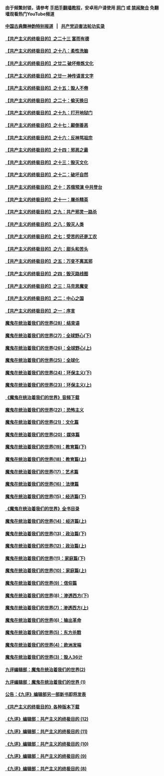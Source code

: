 #### 由于频繁封锁，请参考 [手把手翻墙教程](https://github.com/gfw-breaker/guides/wiki/)，安卓用户请使用 [网门](https://github.com/gfw-breaker/bn-android/blob/master/ogate.md?t=05310936) 或 [禁闻聚合](https://github.com/gfw-breaker/bn-android) 免翻墙观看热门YouTube频道 

#### [中国古典舞神韵特别报道](https://github.com/gfw-breaker/mh-news/blob/master/shenyun.md?t=05310936) &nbsp;&nbsp;|&nbsp;&nbsp; [共产党迫害法轮功实录](https://github.com/gfw-breaker/mh-news/blob/master/README.md?t=05310936)  

#### [【共产主义的终极目的】之二十三 富而有德](../pages/nsc422/n11283598.md?t=05310936) 

#### [【共产主义的终极目的】之十八：柔性洗脑](../pages/nsc422/n11199994.md?t=05310936) 

#### [【共产主义的终极目的】之廿二 破坏修炼文化](../pages/nsc422/n11245728.md?t=05310936) 

#### [【共产主义的终极目的】之廿一 神传语言文字](../pages/nsc422/n11263265.md?t=05310936) 

#### [【共产主义的终极目的】之十五：毁人不倦](../pages/nsc422/n11166792.md?t=05310936) 

#### [【共产主义的终极目的】之二十：偷天换日](../pages/nsc422/n11238846.md?t=05310936) 

#### [【共产主义的终极目的】之十九：打开地狱门](../pages/nsc422/n11206376.md?t=05310936) 

#### [【共产主义的终极目的】之十七：颠倒善恶](../pages/nsc422/n11179782.md?t=05310936) 

#### [【共产主义的终极目的】之十六：反神骂祖宗](../pages/nsc422/n11166798.md?t=05310936) 

#### [【共产主义的终极目的】之十四：邪恶之最](../pages/nsc422/n11150249.md?t=05310936) 

#### [【共产主义的终极目的】之十三：毁灭文化](../pages/nsc422/n11135227.md?t=05310936) 

#### [【共产主义的终极目的】之十二：破坏自然](../pages/nsc422/n11135214.md?t=05310936) 

#### [【共产主义的终极目的】之十：苏俄预演 中共登台](../pages/nsc422/n11118424.md?t=05310936) 

#### [【共产主义的终极目的】之十一：屠杀精英](../pages/nsc422/n11118442.md?t=05310936) 

#### [【共产主义的终极目的】之九：共产邪灵一路杀](../pages/nsc422/n11114139.md?t=05310936) 

#### [【共产主义的终极目的】之八：毁灭人类](../pages/nsc422/n11108503.md?t=05310936) 

#### [【共产主义的终极目的】之七：受苦的还是工农](../pages/nsc422/n11101809.md?t=05310936) 

#### [【共产主义的终极目的】之六：甜头和苦头](../pages/nsc422/n11096971.md?t=05310936) 

#### [【共产主义的终极目的】之五：万变不离其邪](../pages/nsc422/n11091285.md?t=05310936) 

#### [【共产主义的终极目的】之四：毁灭路线图](../pages/nsc422/n11086284.md?t=05310936) 

#### [【共产主义的终极目的】之三：马克思魔变](../pages/nsc422/n11061941.md?t=05310936) 

#### [【共产主义的终极目的】之二：中心之国](../pages/nsc422/n11047728.md?t=05310936) 

#### [【共产主义的终极目的】之一：序言](../pages/nsc422/n11086077.md?t=05310936) 

#### [魔鬼在统治着我们的世界(28)：结束语](../pages/nsc422/n10936246.md?t=05310936) 

#### [魔鬼在统治着我们的世界(27)：全球野心(下)](../pages/nsc422/n10928319.md?t=05310936) 

#### [魔鬼在统治着我们的世界(26)：全球野心(上)](../pages/nsc422/n10900318.md?t=05310936) 

#### [魔鬼在统治着我们的世界(25)：全球化](../pages/nsc422/n10788205.md?t=05310936) 

#### [魔鬼在统治着我们的世界(24)：环保主义(下)](../pages/nsc422/n10695307.md?t=05310936) 

#### [魔鬼在统治着我们的世界(23)：环保主义(上)](../pages/nsc422/n10688613.md?t=05310936) 

#### [《魔鬼在统治着我们的世界》音频下载](../pages/nsc422/n10635553.md?t=05310936) 

#### [魔鬼在统治着我们的世界(22)：恐怖主义](../pages/nsc422/n10614727.md?t=05310936) 

#### [魔鬼在统治着我们的世界(21)：文化篇](../pages/nsc422/n10597706.md?t=05310936) 

#### [魔鬼在统治着我们的世界(20)：媒体篇](../pages/nsc422/n10586579.md?t=05310936) 

#### [魔鬼在统治着我们的世界(19)：教育篇(下)](../pages/nsc422/n10564808.md?t=05310936) 

#### [魔鬼在统治着我们的世界(18)：教育篇(上)](../pages/nsc422/n10526970.md?t=05310936) 

#### [魔鬼在统治着我们的世界(17)：艺术篇](../pages/nsc422/n10499093.md?t=05310936) 

#### [魔鬼在统治着我们的世界(16)：法律篇](../pages/nsc422/n10485969.md?t=05310936) 

#### [魔鬼在统治着我们的世界(15)：经济篇(下)](../pages/nsc422/n10469975.md?t=05310936) 

#### [《魔鬼在统治着我们的世界》全书目录](../pages/nsc422/n10464261.md?t=05310936) 

#### [魔鬼在统治着我们的世界(14)：经济篇(上)](../pages/nsc422/n10457370.md?t=05310936) 

#### [魔鬼在统治着我们的世界(13)：政治篇(下)](../pages/nsc422/n10448270.md?t=05310936) 

#### [魔鬼在统治着我们的世界(12)：政治篇(上)](../pages/nsc422/n10444576.md?t=05310936) 

#### [魔鬼在统治着我们的世界(11)：家庭篇(下)](../pages/nsc422/n10440961.md?t=05310936) 

#### [魔鬼在统治着我们的世界(10)：家庭篇(上)](../pages/nsc422/n10435448.md?t=05310936) 

#### [魔鬼在统治着我们的世界(9)：信仰篇](../pages/nsc422/n10432159.md?t=05310936) 

#### [魔鬼在统治着我们的世界(8)：渗透西方(下)](../pages/nsc422/n10429603.md?t=05310936) 

#### [魔鬼在统治着我们的世界(7)：渗透西方(上)](../pages/nsc422/n10426013.md?t=05310936) 

#### [魔鬼在统治着我们的世界(6)：输出革命](../pages/nsc422/n10421536.md?t=05310936) 

#### [魔鬼在统治着我们的世界(5)：东方杀戮](../pages/nsc422/n10417707.md?t=05310936) 

#### [魔鬼在统治着我们的世界(4)：欧洲发端](../pages/nsc422/n10414890.md?t=05310936) 

#### [魔鬼在统治着我们的世界(3)：毁人36计](../pages/nsc422/n10411583.md?t=05310936) 

#### [九评编辑部：魔鬼在统治着我们的世界(2)](../pages/nsc422/n10410036.md?t=05310936) 

#### [九评编辑部：魔鬼在统治着我们的世界 (1)](../pages/nsc422/n10406825.md?t=05310936) 

#### [公告：《九评》编辑部另一部新书即将发表](../pages/nsc422/n10405104.md?t=05310936) 

#### [《共产主义的终极目的》各种版本下载](../pages/nsc422/n10022138.md?t=05310936) 

#### [《九评》编辑部：共产主义的终极目的 (12)](../pages/nsc422/n9933272.md?t=05310936) 

#### [《九评》编辑部：共产主义的终极目的 (11)](../pages/nsc422/n9924973.md?t=05310936) 

#### [《九评》编辑部：共产主义的终极目的 (10)](../pages/nsc422/n9920883.md?t=05310936) 

#### [《九评》编辑部：共产主义的终极目的 (9)](../pages/nsc422/n9916363.md?t=05310936) 

#### [《九评》编辑部：共产主义的终极目的 (8)](../pages/nsc422/n9912488.md?t=05310936) 

